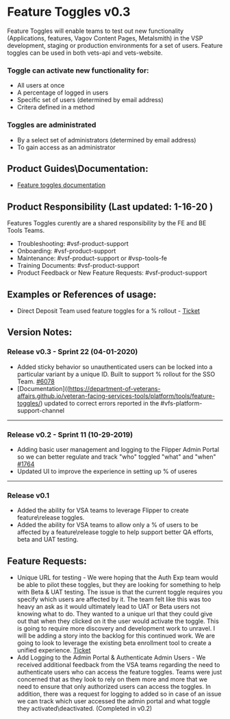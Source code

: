 # Feature Toggles v0.3
Feature Toggles will enable teams to test out new functionality (Applications, features, Vagov Content Pages, Metalsmith) in the VSP development, staging or production environments for a set of users. Feature toggles can be used in both vets-api and vets-website.

### Toggle can activate new functionality for:
- All users at once
- A percentage of logged in users
- Specific set of users (determined by email address)
- Critera defined in a method

### Toggles are administrated
- By a select set of administrators (determined by email address)
- To gain access as an administrator 


## Product Guides\Documentation:
- [Feature toggles documentation](https://department-of-veterans-affairs.github.io/veteran-facing-services-tools/platform/tools/feature-toggles/)


## Product Responsibility (Last updated: 1-16-20 )
Features Toggles curently are a shared responsibility by the FE and BE Tools Teams.
- Troubleshooting: #vsf-product-support
- Onboarding: #vsf-product-support
- Maintenance: #vsf-product-support or #vsp-tools-fe
- Training Documents: #vsf-product-support
- Product Feedback or New Feature Requests: #vsf-product-support

## Examples or References of usage:
- Direct Deposit Team used feature toggles for a % rollout - [Ticket](https://app.zenhub.com/workspaces/vsp-5cedc9cce6e3335dc5a49fc4/issues/department-of-veterans-affairs/va.gov-team/1674)

## Version Notes:
### Release v0.3 - Sprint 22 (04-01-2020)
- Added sticky behavior so unauthenticated users can be locked into a particular variant by a unique ID. Built to support % rollout for the SSO Team.  [#6078](https://app.zenhub.com/workspaces/vsp-5cedc9cce6e3335dc5a49fc4/issues/department-of-veterans-affairs/va.gov-team/6078)
- [Documentation]((https://department-of-veterans-affairs.github.io/veteran-facing-services-tools/platform/tools/feature-toggles/) updated to correct errors reported in the #vfs-platform-support-channel
---
### Release v0.2 - Sprint 11 (10-29-2019)
- Adding basic user management and logging to the Flipper Admin Portal so we can better regulate and track "who" toggled "what" and "when" [#1764](https://github.com/department-of-veterans-affairs/va.gov-team/issues/1764)
- Updated UI to improve the experience in setting up % of useres
---
### Release v0.1 
- Added the ability for VSA teams to leverage Flipper to create feature\release toggles. 
- Added the ability for VSA teams to allow only a % of users to be affected by a feature\release toggle to help support better QA efforts, beta and UAT testing.


## Feature Requests:
- Unique URL for testing - We were hoping that the Auth Exp team would be able to pilot these toggles, but they are looking for something to help with Beta & UAT testing. The issue is that the current toggle requires you specify which users are affected by it. The team felt like this was too heavy an ask as it would ultimately lead to UAT or Beta users not knowing what to do. They wanted to a unique url that they could give out that when they clicked on it the user would activate the toggle. This is going to require more discovery and development work to unravel. I will be adding a story into the backlog for this continued work. We are going to look to leverage the existing beta enrollment tool to create a unified experience. [Ticket](https://github.com/department-of-veterans-affairs/va.gov-team/issues/1130)
- Add Logging to the Admin Portal & Authenticate Admin Users - We received additional feedback from the VSA teams regarding the need to authenticate users who can access the feature toggles. Teams were just concerned that as they look to rely on them more and more that we need to ensure that only authorized users can access the toggles. In addition, there was a request for logging to added so in case of an issue we can track which user accessed the admin portal and what toggle they activated\deactivated. (Completed in v0.2)

